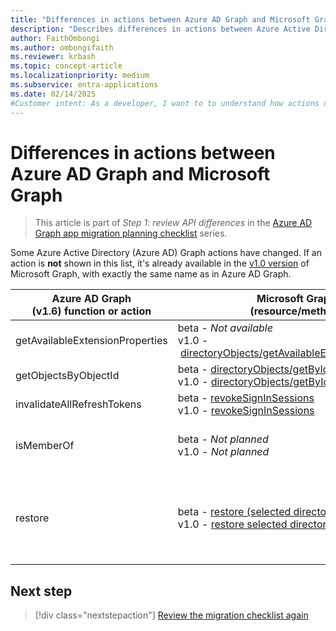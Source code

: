 ```yaml
---
title: "Differences in actions between Azure AD Graph and Microsoft Graph"
description: "Describes differences in actions between Azure Active Directory (Azure AD) Graph API and Microsoft Graph API (REST)."
author: FaithOmbongi
ms.author: ombongifaith
ms.reviewer: krbash
ms.topic: concept-article
ms.localizationpriority: medium
ms.subservice: entra-applications
ms.date: 02/14/2025
#Customer intent: As a developer, I want to to understand how actions differ between Azure AD Graph and Microsoft Graph, so that I can update my code accordingly as I migrate my app from Azure AD Graph to Microsoft Graph.
---
```


# Differences in actions between Azure AD Graph and Microsoft Graph

> This article is part of *Step 1: review API differences* in the [Azure AD Graph app migration planning checklist](migrate-azure-ad-graph-planning-checklist.md) series.

Some Azure Active Directory (Azure AD) Graph actions have changed. If an action is **not** shown in this list, it's already available in the [v1.0 version](/graph/api/overview) of Microsoft Graph, with exactly the same name as in Azure AD Graph.

|Azure AD Graph <br>(v1.6) function or action |Microsoft Graph<br>(resource/method)|Comments|
|---|---|---|
| getAvailableExtensionProperties | beta&nbsp;-&nbsp;_Not available_ <br> v1.0&nbsp;-&nbsp;[directoryObjects/getAvailableExtensionProperties](/graph/api/directoryobject-getavailableextensionproperties) |  |
| getObjectsByObjectId | beta&nbsp;-&nbsp;[directoryObjects/getByIds](/graph/api/directoryobject-getbyids?view=graph-rest-beta&preserve-view=true) <br> v1.0&nbsp;-&nbsp;[directoryObjects/getByIds](/graph/api/directoryobject-getbyids) | |
| invalidateAllRefreshTokens | beta&nbsp;-&nbsp;[revokeSignInSessions](/graph/api/user-revokesigninsessions?view=graph-rest-beta&preserve-view=true) <br> v1.0&nbsp;-&nbsp;[revokeSignInSessions](/graph/api/user-revokesigninsessions) | |
| isMemberOf | beta&nbsp;-&nbsp;_Not planned_ <br> v1.0&nbsp;-&nbsp;_Not planned_ | Use [checkMemberGroups](/graph/api/user-checkmembergroups) and [List memberOf](/graph/api/group-list-memberof) instead. |
| restore | beta&nbsp;-&nbsp;[restore&nbsp;(selected directory objects)](/graph/api/directory-deleteditems-restore?view=graph-rest-beta&preserve-view=true)<br> v1.0&nbsp;-&nbsp;[restore selected directory objects)](/graph/api/directory-deleteditems-restore) | You can also view supported directory objects such as deleted applications, users, and groups and permanently delete them. |

## Next step

> [!div class="nextstepaction"]
> [Review the migration checklist again](migrate-azure-ad-graph-planning-checklist.md)
